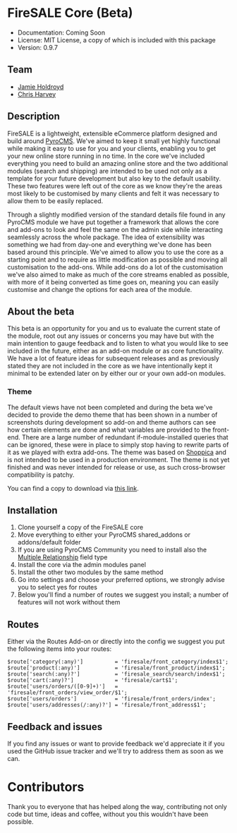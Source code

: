 # FireSALE Core (Beta)

* Documentation: Coming Soon
* License: MIT License, a copy of which is included with this package
* Version: 0.9.7

## Team

* [Jamie Holdroyd](http://www.jholdroyd.co.uk)
* [Chris Harvey](http://www.chrisnharvey.com)

## Description

FireSALE is a lightweight, extensible eCommerce platform designed and build around [PyroCMS](http://www.pyrocms.com). We've aimed to keep it small yet highly functional while making it easy to use for you and your clients, enabling you to get your new online store running in no time. In the core we've included everything you need to build an amazing online store and the two additional modules (search and shipping) are intended to be used not only as a template for your future development but also key to the default usability. These two features were left out of the core as we know they're the areas most likely to be customised by many clients and felt it was necessary to allow them to be easily replaced.

Through a slightly modified version of the standard details file found in any PyroCMS module we have put together a framework that allows the core and add-ons to look and feel the same on the admin side while interacting seamlessly across the whole package. The idea of extensibility was something we had from day-one and everything we've done has been based around this principle. We've aimed to allow you to use the core as a starting point and to require as little modification as possible and moving all customisation to the add-ons. While add-ons do a lot of the customisation we've also aimed to make as much of the core streams enabled as possible, with more of it being converted as time goes on, meaning you can easily customise and change the options for each area of the module.

## About the beta

This beta is an opportunity for you and us to evaluate the current state of the module, root out any issues or concerns you may have but with the main intention to gauge feedback and to listen to what you would like to see included in the future, either as an add-on module or as core functionality. We have a lot of feature ideas for subsequent releases and as previously stated they are not included in the core as we have intentionally kept it minimal to be extended later on by either our or your own add-on modules.

### Theme
The default views have not been completed and during the beta we've decided to provide the demo theme that has been shown in a number of screenshots during development so add-on and theme authors can see how certain elements are done and what variables are provided to the front-end. There are a large number of redundant if-module-installed queries that can be ignored, these were in place to simply stop having to rewrite parts of it as we played with extra add-ons. The theme was based on [Shoppica](http://www.shoppica.com/html) and is not intended to be used in a production environment. The theme is not yet finished and was never intended for release or use, as such cross-browser compatibility is patchy.

You can find a copy to download via [this link](https://dl.dropbox.com/u/32596384/fs-theme.zip).

## Installation

1. Clone yourself a copy of the FireSALE core
2. Move everything to either your PyroCMS shared_addons or addons/default folder
3. If you are using PyroCMS Community you need to install also the [Multiple Relationship](https://github.com/parse19/PyroStreams-Multiple-Relationships) field type
4. Install the core via the admin modules panel
5. Install the other two modules by the same method
6. Go into settings and choose your preferred options, we strongly advise you to select yes for routes
7. Below you'll find a number of routes we suggest you install; a number of features will not work without them

## Routes

Either via the Routes Add-on or directly into the config we suggest you put the following items into your routes:

	$route['category(:any)'] 		  = 'firesale/front_category/index$1';
	$route['product(:any)']  		  = 'firesale/front_product/index$1';
	$route['search(:any)?']  		  = 'firesale_search/search/index$1';
	$route['cart(:any)?']    		  = 'firesale/cart$1';
	$route['users/orders/([0-9]+)']   = 'firesale/front_orders/view_order/$1';
	$route['users/orders']   		  = 'firesale/front_orders/index';
	$route['users/addresses(/:any)?'] = 'firesale/front_address$1';

## Feedback and issues

If you find any issues or want to provide feedback we'd appreciate it if you used the GitHub issue tracker and we'll try to address them as soon as we can.

# Contributors

Thank you to everyone that has helped along the way, contributing not only code but time, ideas and coffee, without you this wouldn't have been possible.
